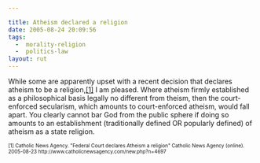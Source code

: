 ```yaml
---

title: Atheism declared a religion
date: 2005-08-24 20:09:56
tags:
  -  morality-religion
  -  politics-law
layout: rut
---
```


<p>While some are apparently upset with a recent decision that declares atheism to be a religion,<a href="http://www.catholicnewsagency.com/new.php?n=4697">[1]</a> I am pleased.  Where atheism firmly established as a philosophical basis legally no different from theism, then the court-enforced secularism, which amounts to court-enforced atheism, would fall apart.  You clearly cannot bar God from the public sphere if doing so amounts to an establishment (traditionally defined OR popularly defined) of atheism as a state religion.</p>  <font size="-2"> [1] Catholic News Agency.  "Federal Court declares Atheism a religion" Catholic News Agency (online).  2005-08-23 http://www.catholicnewsagency.com/new.php?n=4697 </font>


